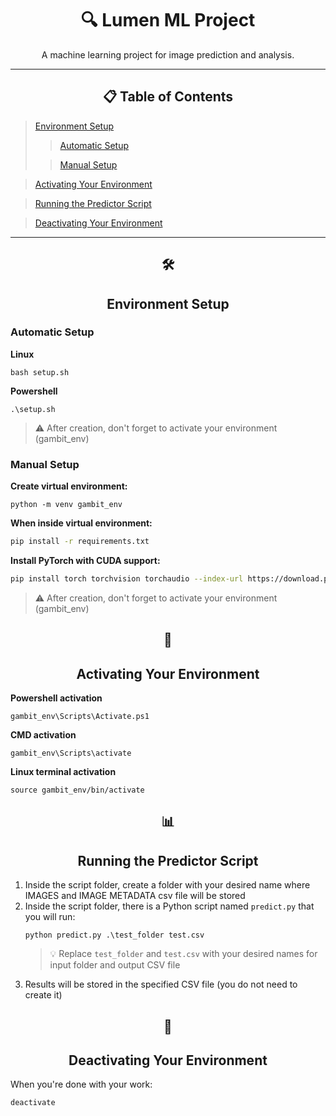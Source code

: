 <div align="center">

# 🔍 Lumen ML Project
A machine learning project for image prediction and analysis.
</div>

---
<div align="center">

## 📋 Table of Contents

</div>

> [Environment Setup](#environment-setup)
>>[Automatic Setup](#automatic-setup)
> 
>>[Manual Setup](#manual-setup)

> [Activating Your Environment](#activating-your-environment)
 
> [Running the Predictor Script](#running-the-predictor-script)

> [Deactivating Your Environment](#deactivating-your-environment)

---
<div align="center">

## 🛠️

## Environment Setup

</div>

### Automatic Setup

**Linux**
```shell
bash setup.sh
```

**Powershell**
```shell
.\setup.sh
```

> ⚠️ After creation, don't forget to activate your environment (gambit_env)

### Manual Setup

**Create virtual environment:**
```shell
python -m venv gambit_env
```

**When inside virtual environment:**
```bash
pip install -r requirements.txt
```

**Install PyTorch with CUDA support:**
```bash
pip install torch torchvision torchaudio --index-url https://download.pytorch.org/whl/cu121
```

> ⚠️ After creation, don't forget to activate your environment (gambit_env)

<div align="center">

## 🚀

## Activating Your Environment

</div>

**Powershell activation**
```shell
gambit_env\Scripts\Activate.ps1
```

**CMD activation**
```shell
gambit_env\Scripts\activate
```

**Linux terminal activation**
```shell
source gambit_env/bin/activate
```

<div align="center">

## 📊

## Running the Predictor Script

</div>

1. Inside the script folder, create a folder with your desired name where IMAGES and IMAGE METADATA csv file will be stored
2. Inside the script folder, there is a Python script named `predict.py` that you will run:
   ```shell
   python predict.py .\test_folder test.csv
   ```
   > 💡 Replace `test_folder` and `test.csv` with your desired names for input folder and output CSV file
3. Results will be stored in the specified CSV file (you do not need to create it)

<div align="center">

## 🔄

## Deactivating Your Environment

</div>

When you're done with your work:
```shell
deactivate
```